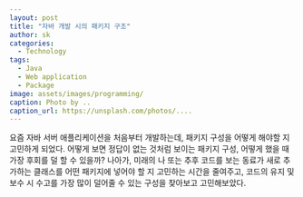 ```yaml
---
layout: post
title: "자바 개발 시의 패키지 구조"
author: sk
categories:
  - Technology
tags:
  - Java
  - Web application
  - Package
image: assets/images/programming/
caption: Photo by ..
caption_url: https://unsplash.com/photos/....
---
```

요즘 자바 서버 애플리케이션을 처음부터 개발하는데, 패키지 구성을 어떻게 해야할 지 고민하게 되었다. 어떻게 보면 정답이 없는 것처럼 보이는 패키지 구성, 어떻게 했을 때 가장 후회를 덜 할 수 있을까? 나아가, 미래의 나 또는 추후 코드를 보는 동료가 새로 추가하는 클래스를 어떤 패키지에 넣어야 할 지 고민하는 시간을 줄여주고, 코드의 유지 및 보수 시 수고를 가장 많이 덜어줄 수 있는 구성을 찾아보고 고민해보았다.

## 

